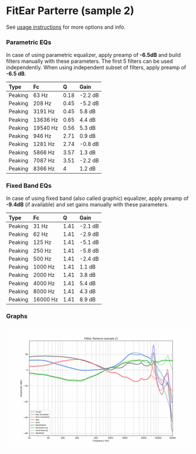 # FitEar Parterre (sample 2)
See [usage instructions](https://github.com/jaakkopasanen/AutoEq#usage) for more options and info.

### Parametric EQs
In case of using parametric equalizer, apply preamp of **-6.5dB** and build filters manually
with these parameters. The first 5 filters can be used independently.
When using independent subset of filters, apply preamp of **-6.5 dB**.

| Type    | Fc       |    Q | Gain    |
|:--------|:---------|:-----|:--------|
| Peaking | 63 Hz    | 0.18 | -2.2 dB |
| Peaking | 208 Hz   | 0.45 | -5.2 dB |
| Peaking | 3191 Hz  | 0.45 | 5.8 dB  |
| Peaking | 13636 Hz | 0.65 | 4.4 dB  |
| Peaking | 19540 Hz | 0.56 | 5.3 dB  |
| Peaking | 946 Hz   | 2.71 | 0.9 dB  |
| Peaking | 1281 Hz  | 2.74 | -0.8 dB |
| Peaking | 5866 Hz  | 3.57 | 1.3 dB  |
| Peaking | 7087 Hz  | 3.51 | -2.2 dB |
| Peaking | 8366 Hz  | 4    | 1.2 dB  |

### Fixed Band EQs
In case of using fixed band (also called graphic) equalizer, apply preamp of **-9.4dB**
(if available) and set gains manually with these parameters.

| Type    | Fc       |    Q | Gain    |
|:--------|:---------|:-----|:--------|
| Peaking | 31 Hz    | 1.41 | -2.1 dB |
| Peaking | 62 Hz    | 1.41 | -2.9 dB |
| Peaking | 125 Hz   | 1.41 | -5.1 dB |
| Peaking | 250 Hz   | 1.41 | -5.8 dB |
| Peaking | 500 Hz   | 1.41 | -2.4 dB |
| Peaking | 1000 Hz  | 1.41 | 1.1 dB  |
| Peaking | 2000 Hz  | 1.41 | 3.8 dB  |
| Peaking | 4000 Hz  | 1.41 | 5.4 dB  |
| Peaking | 8000 Hz  | 1.41 | 4.3 dB  |
| Peaking | 16000 Hz | 1.41 | 8.9 dB  |

### Graphs
![](./FitEar%20Parterre%20(sample%202).png)